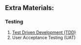<h2>Extra Materials:<a name="extra"></a></h2>

### Testing

1. [Test Driven Development (TDD)](https://github.com/dwyl/learn-tdd)
2. User Acceptance Testing (UAT)

